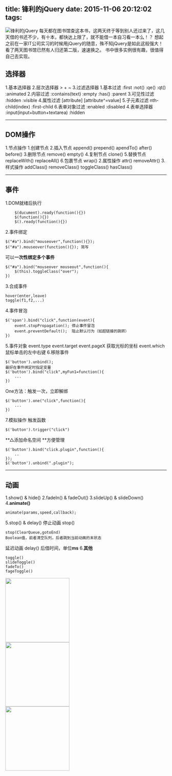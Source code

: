 title: 锋利的jQuery
date: 2015-11-06 20:12:02
tags:
---
![锋利的jQuery](http://img4.douban.com/lpic/s28026858.jpg)
每天都在图书馆查这本书，这两天终于等到别人还过来了，这几天借的书还不少，有十本，都快达上限了，就不能借一本自习看一本么！？
想起之前在一家IT公司实习的时候用jQuery的随意，殊不知jQuery是如此这般强大！看了两天图书馆已然有人归还第二版，速速换之。
书中很多实例很有趣，很值得自己去实现。
## 选择器
1.基本选择器
2.层次选择器 > + ~
3.过滤选择器
	1.基本过滤 :first :not() :qe() :qt() :animated
	2.内容过滤 :contains(text) :empty :has() :parent
	3.可见性过滤 :hidden :visible
	4.属性过滤 [attribute] [attribute^=value]
	5.子元素过滤 nth-child(index) :first-child
	6.表单对象过滤 :enabled :disabled 
4.表单选择器 :input(input+button+textarea) :hidden
***
## DOM操作
1.节点操作
	1.创建节点
	2.插入节点 append() prepend() apendTo() after() before()
	3.删除节点 remove() empty()
	4.复制节点 clone()
	5.替换节点 replaceWith() replaceAll()
	6.包裹节点 wrap()
2.属性操作 attr() removeAttr()
3.样式操作 addClass() removeClass() toggleClass() hasClass()
***
## 事件

1.DOM就绪后执行
```
	$(ducument).ready(function(){}) 
	$(function(){})
	$().ready(function(){})
```
2.事件绑定
```
$("#a").bind("mouseover",function(){});
$("#a").mouseover(function(){}); 简写
```
可以**一次性绑定多个事件**
```
$("#a").bind("mouseover mouseout",function(){
	$(this).toggleClass("over");
})
```
3.合成事件
```
hover(enter,leave)
toggle(f1,f2,...)
```
4.事件冒泡 

```
$('span').bind("click",function(event){
	event.stopPropagation(); 停止事件冒泡
	event.preventDefault();  阻止默认行为（如超链接的跳转）
})
```
5.事件对象
event.type
event.target
event.pageX  获取光标的坐标
event.which 鼠标单击的左中右键
6.移除事件
```
$('button').unbind();
最好在事件绑定时指定变量 
$('button').bind("click",myFun1=function(){
	...
})
```
One方法：触发一次，立即解绑
```
$('button').one("click",function(){
	...
})
```
7.模拟操作 触发函数
```
$('button').trigger("click")
```
**△添加命名空间 **方便管理
```
$('button').bind("click.plugin",function(){
	..
});
$('button').unbind(".plugin");
```
***
## 动画
1.show() & hide()
2.fadeIn() & fadeOut()
3.slideUp() & slideDown()
4.**animate()**
```
animate(params,speed,callback);
```
5.stop() & delay()
停止动画 stop()
```
stop(ClearQueue,gotoEnd)
Boolean值，前者清空队列，后者跳到当前动画的末状态
```
延迟动画 delay()
后借时间，单位**ms**
6.**其他**
```
toggle()
slideToggle()
fadeTo()
fageToggle()
```
<div class="a">
	<a href="/images/1.jpg" class="tip" title="Prompt1"><img src="/images/1.jpg" style="heiht:100px;width:200px;"></a><br>
	<a href="/images/2.jpg" class="tip" title="Prompt2"><img src="/images/2.jpg" style="heiht:100px;width:200px;"></a><br>
	<a href="/images/3.jpg" class="tip" title="Prompt3"><img src="/images/3.jpg" style="heiht:100px;width:200px;"></a>
</div>
<script src="http://lib.sinaapp.com/js/jquery/1.9.1/jquery-1.9.1.min.js"></script>
<script type="text/javascript">
$(function(){
	var x = 10;
	var y = 20;
	$(".tip").mouseover(function(e){
		this.myTitle = this.title;
		this.title = "";
		var imgTitle = this.myTitle? "<br/>this.myTitle":"";
		var tip = "<div id='tip'><img src='"+this.href+"' alt='fuckme'>"+imgTitle+"</div>";
		$("body").append(tip);
		$("#tip").css({
				"top":(e.pageY+y)+"px",
				"left":(e.pageX+x)+"px",
				"border":"1px solid black",
				"blackground":"yellow",
				"position":"absolute"
			}).show("slow");
	}).mouseout(function(){
		this.title = this.myTitle;
		$("#tip").remove();
	}).mousemove(function(e){
		$("#tip").css({
			"top":(e.pageY+y)+"px",
			"left":(e.pageX+x)+"px"
		});
	});
});
</script>